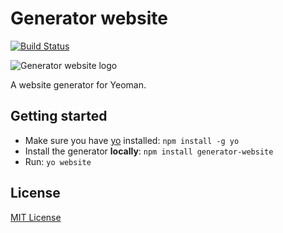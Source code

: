 # Generator website
[![Build Status](https://secure.travis-ci.org/roman01la/generator-website.png?branch=master)](https://travis-ci.org/roman01la/generator-website)

![Generator website logo](https://raw.github.com/roman01la/generator-website/master/logo.png)

A website generator for Yeoman.

## Getting started
- Make sure you have [yo](https://github.com/yeoman/yo) installed:
    `npm install -g yo`
- Install the generator **locally**: `npm install generator-website`
- Run: `yo website`

## License
[MIT License](http://en.wikipedia.org/wiki/MIT_License)
